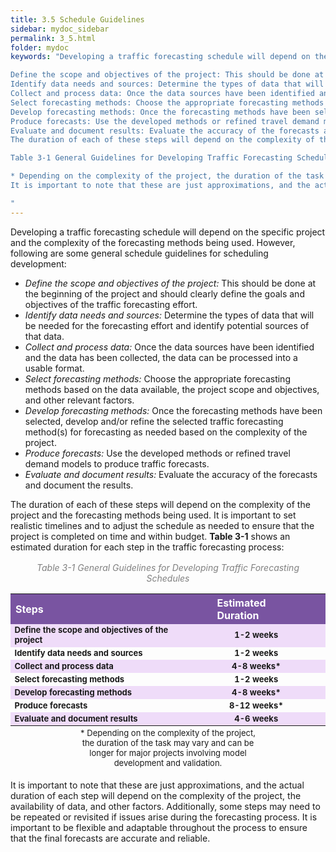 ```yaml
---
title: 3.5 Schedule Guidelines
sidebar: mydoc_sidebar
permalink: 3_5.html
folder: mydoc
keywords: "Developing a traffic forecasting schedule will depend on the specific project and the complexity of the forecasting methods being used. However, below are some general schedule guidelines that can be considered:

Define the scope and objectives of the project: This should be done at the beginning of the project and should clearly define the goals and objectives of the traffic forecasting effort.
Identify data needs and sources: Determine the types of data that will be needed for the forecasting effort and identify potential sources of that data.
Collect and process data: Once the data sources have been identified and data collected, the data can be processed into a usable format.
Select forecasting methods: Choose the appropriate forecasting methods based on the data available, the project scope and objectives, and other relevant factors.
Develop forecasting methods: Once the forecasting methods have been selected, develop and/or refine the selected traffic forecasting method(s) for forecasting as needed based on the complexity of the project.
Produce forecasts: Use the developed methods or refined travel demand models to produce traffic forecasts.
Evaluate and document results: Evaluate the accuracy of the forecasts and document the results.
The duration of each of these steps will depend on the complexity of the project and the forecasting methods being used. It is important to set realistic timelines and to adjust the schedule as needed to ensure that the project is completed on time and within budget. Here is an estimated duration for each of the steps in the traffic forecasting process:

Table 3-1 General Guidelines for Developing Traffic Forecasting Schedule

* Depending on the complexity of the project, the duration of the task may be shorter or longer.
It is important to note that these are just approximations, and the actual duration of each step will depend on the complexity of the project, the availability of data, and other factors. Additionally, some steps may need to be repeated or revisited if issues arise during the forecasting process. It is important to be flexible and adaptable throughout the process to ensure that the final forecasts are accurate and reliable.

"
---
```


<style>
  div{text-align: justify;}
</style>

Developing a traffic forecasting schedule will depend on the specific project and the complexity of
the forecasting methods being used. However, following are some general schedule guidelines for scheduling development:

+ <i>Define the scope and objectives of the project:</i> This should be done at the beginning of the
project and should clearly define the goals and objectives of the traffic forecasting effort.
+ <i>Identify data needs and sources:</i> Determine the types of data that will be needed for the
forecasting effort and identify potential sources of that data.
+ <i>Collect and process data:</i> Once the data sources have been identified and the data has been
collected, the data can be processed into a usable format.
+ <i>Select forecasting methods:</i> Choose the appropriate forecasting methods based on the data
available, the project scope and objectives, and other relevant factors.
+ <i>Develop forecasting methods:</i> Once the forecasting methods have been selected, develop
and/or refine the selected traffic forecasting method(s) for forecasting as needed based on the
complexity of the project.
+ <i>Produce forecasts:</i> Use the developed methods or refined travel demand models to produce traffic forecasts.
+ <i>Evaluate and document results:</i> Evaluate the accuracy of the forecasts and document the results.

The duration of each of these steps will depend on the complexity of the project and the forecasting
methods being used. It is important to set realistic timelines and to adjust the schedule as needed
to ensure that the project is completed on time and within budget. <b>Table 3-1</b> shows an estimated
duration for each step in the traffic forecasting process:

<div style="text-align:center; color:grey; margin:1rem"><i>Table 3-1 General Guidelines for Developing Traffic Forecasting Schedules</i></div> 

<style>
table {
  /* border-collapse: collapse; */
  /* width: 100%; */
  /* display: table-cell;
  vertical-align: center; 
  text-align: center; */

}


th{

  background-color: #7954A1;
  color: white;
  vertical-align: center; 
  text-align: left;
  font-weight: bold;
  font-size: 16px;
}

td {
  text-align: left;
  vertical-align: middle;
  border-color: #96D4D4;
  font-size: 13px;
  vertical-align: center; 
  text-align: center;
  /* background-color:  white; */
  /* padding: 8px; */
  /* width: 25%;  */
}


tr:nth-child(even) {
  background-color:  #EFDCF9;
}


</style>

<table style="margin-left:auto;margin-right:auto;margin-bottom:0.2rem">
  <tr>
  <th>Steps</th>
  <th style="padding-left: 3rem; padding-right: 2rem">Estimated Duration</th>

  </tr>

   <tr>
  <td style="text-align:left"><b>Define the scope and objectives of the project</b></td>
  <td><b>1-2 weeks</b></td>

  </tr>
   <tr>
  <td style="text-align:left"><b>Identify data needs and sources</b></td>
  <td><b>1-2 weeks</b></td>
  </tr>

  <tr>
  <td style="text-align:left"><b>Collect and process data</b></td>
  <td><b>4-8 weeks*</b></td> 
  </tr>


  <tr>
  <td style="text-align:left"><b>Select forecasting methods</b></td>
  <td><b>1-2 weeks</b></td> 
  </tr>

  <tr>
  
  <td style="text-align:left"><b>Develop forecasting methods</b></td>
  <td><b>4-8 weeks*</b></td>
  
  </tr>

  <tr>
  <td style="text-align:left"><b>Produce forecasts</b></td>
  <td><b>8-12 weeks*</b></td> 
  </tr>

  <tr>
  
  <td style="text-align:left"><b>Evaluate and document results</b></td>
  <td><b>4-6 weeks</b></td>
  
  </tr>
</table>

<div style="font-size:13px; text-align:center; max-width: 60%; margin: 0 auto; margin-bottom:1.2rem; ">* Depending on the complexity of the project, the duration of the task may vary and can be longer for major projects involving model development and validation.</div>

It is important to note that these are just approximations, and the actual duration of each step will depend on the complexity of the project, the availability of data, and other factors. Additionally, some steps may need to be repeated or revisited if issues arise during the forecasting process. It is important to be flexible and adaptable throughout the process to ensure that the final forecasts are accurate and reliable.


